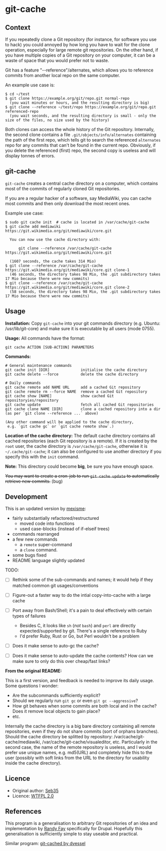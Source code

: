 git-cache
=========

Context
-------

If you repeatedly clone a Git repository (for instance, for software you use to hack) you could annoyed by how long
you have to wait for the clone operation, especially for large remote git repositories.
On the other hand, if you have multiple copies of a Git repository on your computer, it can be a waste of space that
you would prefer not to waste.

Git has a feature "--reference"/alternates, which allows you to reference commits from another local repo on the same
computer.

An example use case is:

    $ cd ~/test
    $ git clone https://example.org/git/repo.git normal-repo
      (you wait minutes or hours, and the resulting directory is big)
    $ git clone --reference ~/test/repo https://example.org/git/repo.git referenced-repo
      (you wait seconds, and the resulting directory is small - only the size of the files, no size used by the history)

Both clones can access the whole history of the Git repository.
Internally, the second clone contains a file `.git/objects/info/alternates` containing the path of the first repo, which
tells git to search the referenced `alternates` repo for any commits that can't be found in the current repo.
Obviously, if you delete the referenced (first) repo, the second copy is useless and will display tonnes of errors.


git-cache
---------

`git-cache` creates a central cache directory on a computer, which contains most of the commits of regularly cloned Git
repositories.

If you are a regular hacker of a software, say MediaWiki, you can cache most commits and then only download the most
recent ones.

Example use case:

    $ sudo git cache init  # cache is located in /var/cache/git-cache
    $ git cache add mediawiki https://git.wikimedia.org/git/mediawiki/core.git

      You can now use the cache directory with:

          git clone --reference /var/cache/git-cache https://git.wikimedia.org/git/mediawiki/core.git

      (1607 seconds, the cache takes 314 Mio)
    $ git clone --reference /var/cache/git-cache https://git.wikimedia.org/git/mediawiki/core.git clone-1
      (46 seconds, the directory takes 98 Mio, the .git subdirectory takes 17 Mio because there were new commits)
    $ git clone --reference /var/cache/git-cache https://git.wikimedia.org/git/mediawiki/core.git clone-2
      (58 seconds, the directory takes 98 Mio, the .git subdirectory takes 17 Mio because there were new commits)


Usage
-----

__Installation:__
Copy `git-cache` into your git commands directory (e.g. Ubuntu: /usr/lib/git-core) and make sure it is executable by all
users (mode 0755).

__Usage:__
All commands have the format:

    git cache ACTION [SUB-ACTION] PARAMETERS

__Commands:__

    # General maintenance commands
    git cache init [DIR]              initialise the cache directory
    git cache delete --force          delete the cache directory

    # Daily commands
    git cache remote add NAME URL     add a cached Git repository
    git cache remote rm --force NAME  remove a cached Git repository
    git cache show [NAME]             show cached Git repositoryies/repository
    git cache update                  fetch all cached Git repositories
    git cache clone NAME [DIR]        clone a cached repository into a dir (as per `git clone --reference ...` above)

    (Any other command will be applied to the cache directory,
     e.g. `git cache gc` or `git cache remote show`.)

__Location of the cache directory:__
The default cache directory contains all cached repositories (each Git repository is a remote).
If it is created by the `root` user, the cache directory is `/var/cache/git-cache`, otherwise it is `~/.cache/git-cache`;
it can also be configured to use another directory if you specify this with the `init` command.

__Note:__ This directory could become __big__, be sure you have enough space.

~~You may want to create a cron-job to run `git cache update` to automatically retrieve new commits.~~ (bug)


Development
-----------

This is an updated version by [mexisme](https://github.com/mexisme):
- fairly substantially refactored/restructured
  - moved code into functions
  - used case-blocks (instead of if-elseif trees)
- commands rearranged
- a few new commands
  - a `remote` super-command
  - a `clone` command.
- some bugs fixed
- README language slightly updated

TODO:
- [ ] Rethink some of the sub-commands and names; it would help if they matched common git usages/conventions
- [ ] Figure-out a faster way to do the intial copy-into-cache with a large cache
- [ ] Port away from Bash/Shell; it's a pain to deal effectively with certain types of failures
  - Besides C, it looks like `sh` (*not* `bash`) and `perl` are directly expected/supported by git. There's a single reference to Ruby
  - I'd prefer Ruby, Rust or Go, but Perl wouldn't be a problem
- [ ] Does it make sense to auto-gc the cache?
- [ ] Does it make sense to auto-update the cache contents? How can we make sure to only do this over cheap/fast links?  


__From the original README:__

This is a first version, and feedback is needed to improve its daily usage. Some questions I wonder:
- Are the subcommands sufficiently explicit?
- Should we regularly run `git gc` or even `git gc --aggressive`?
- How git behaves when some commits are both local and in the cache? Does it remove local objects to gain place?
- etc.

Internally the cache directory is a big bare directory containing all remote repositories, even if they do not share
commits (sort of orphans branches).
Should the cache directory be splitted by repository: /var/cache/git-cache/mediawiki, /var/cache/git-cache/visualeditor,
etc.
Particularly in the second case, the name of the remote repository is useless, and I would prefer use unique names,
e.g. md5(URL) and completely hide this to the user (possibly with soft links from the URL to the directory for usability
inside the cache directory).


Licence
-------

- Original author: [Seb35](https://github.com/Seb35)
- Licence: [WTFPL 2.0](http://www.wpfpl.net)


References
----------

This program is a generalisation to arbitrary Git repositories of an idea and implementation by [Randy Fay](http://randyfay.com/content/reference-cache-repositories-speed-clones-git-clone-reference) specifically for Drupal. Hopefully this generalisation is sufficiently simple to stay useable and practical.

Similar program: [git-cached by dvessel](https://github.com/dvessel/git-cached)
